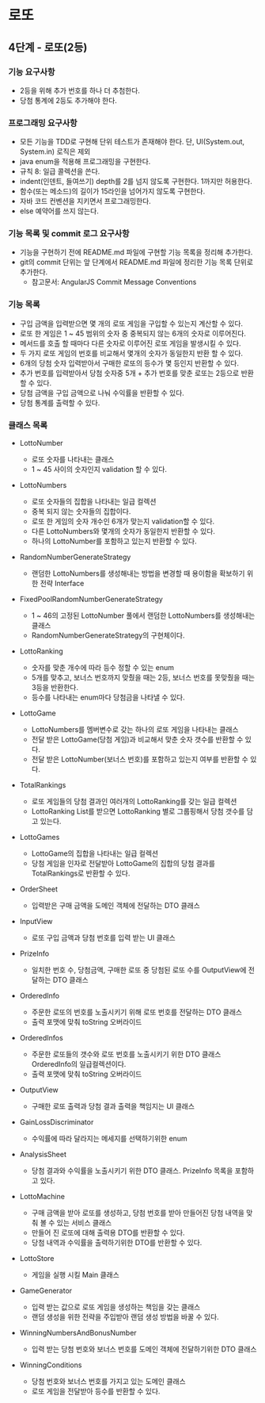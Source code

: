 # 로또
## 4단계 - 로또(2등)

### 기능 요구사항
* 2등을 위해 추가 번호를 하나 더 추첨한다.
* 당첨 통계에 2등도 추가해야 한다.

### 프로그래밍 요구사항
* 모든 기능을 TDD로 구현해 단위 테스트가 존재해야 한다. 단, UI(System.out, System.in) 로직은 제외
* java enum을 적용해 프로그래밍을 구현한다.
* 규칙 8: 일급 콜렉션을 쓴다.
* indent(인덴트, 들여쓰기) depth를 2를 넘지 않도록 구현한다. 1까지만 허용한다.
* 함수(또는 메소드)의 길이가 15라인을 넘어가지 않도록 구현한다.
* 자바 코드 컨벤션을 지키면서 프로그래밍한다.
* else 예약어를 쓰지 않는다.

### 기능 목록 및 commit 로그 요구사항
* 기능을 구현하기 전에 README.md 파일에 구현할 기능 목록을 정리해 추가한다.
* git의 commit 단위는 앞 단계에서 README.md 파일에 정리한 기능 목록 단위로 추가한다.
    * 참고문서: AngularJS Commit Message Conventions
    
### 기능 목록
* 구입 금액을 입력받으면 몇 개의 로또 게임을 구입할 수 있는지 계산할 수 있다.
* 로또 한 게임은 1 ~ 45 범위의 숫자 중 중복되지 않는 6개의 숫자로 이루어진다.
* 메서드를 호출 할 때마다 다른 숫자로 이루어진 로또 게임을 발생시킬 수 있다.
* 두 가지 로또 게임의 번호를 비교해서 몇개의 숫자가 동일한지 반환 할 수 있다.
* 6개의 당첨 숫자 입력받아서 구매한 로또의 등수가 몇 등인지 반환할 수 있다.
* 추가 번호를 입력받아서 당첨 숫자중 5개 + 추가 번호를 맞춘 로또는 2등으로 반환할 수 있다.
* 당첨 금액을 구입 금액으로 나눠 수익률을 반환할 수 있다.
* 당첨 통계를 출력할 수 있다.

### 클래스 목록
* LottoNumber
  * 로또 숫자를 나타내는 클래스
  * 1 ~ 45 사이의 숫자인지 validation 할 수 있다.
* LottoNumbers
  * 로또 숫자들의 집합을 나타내는 일급 컬렉션
  * 중복 되지 않는 숫자들의 집합이다.
  * 로또 한 게임의 숫자 개수인 6개가 맞는지 validation할 수 있다.
  * 다른 LottoNumbers와 몇개의 숫자가 동일한지 반환할 수 있다.
  * 하나의 LottoNumber를 포함하고 있는지 반환할 수 있다.

* RandomNumberGenerateStrategy
  * 랜덤한 LottoNumbers를 생성해내는 방법을 변경할 때 용이함을 확보하기 위한 전략 Interface
  
* FixedPoolRandomNumberGenerateStrategy
  * 1 ~ 46의 고정된 LottoNumber 풀에서 랜덤한 LottoNumbers를 생성해내는 클래스
  * RandomNumberGenerateStrategy의 구현체이다.

* LottoRanking
  * 숫자를 맞춘 개수에 따라 등수 정할 수 있는 enum
  * 5개를 맞추고, 보너스 번호까지 맞췄을 때는 2등, 보너스 번호를 못맞췄을 때는 3등을 반환한다.
  * 등수를 나타내는 enum마다 당첨금을 나타낼 수 있다.
  
* LottoGame
  * LottoNumbers를 멤버변수로 갖는 하나의 로또 게임을 나타내는 클래스
  * 전달 받은 LottoGame(당첨 게임)과 비교해서 맞춘 숫자 갯수를 반환할 수 있다.
  * 전달 받은 LottoNumber(보너스 번호)를 포함하고 있는지 여부를 반환할 수 있다.
  
* TotalRankings
  * 로또 게임들의 당첨 결과인 여러개의 LottoRanking를 갖는 일급 컬렉션
  * LottoRanking List를 받으면 LottoRanking 별로 그룹핑해서 당첨 갯수를 담고 있는다.

* LottoGames
  * LottoGame의 집합을 나타내는 일급 컬렉션
  * 당첨 게임을 인자로 전달받아 LottoGame의 집합의 당첨 결과를 TotalRankings로 반환할 수 있다.
  
* OrderSheet
  * 입력받은 구매 금액을 도메인 객체에 전달하는 DTO 클래스

* InputView
  * 로또 구입 금액과 당첨 번호를 입력 받는 UI 클래스
  
* PrizeInfo
  * 일치한 번호 수, 당첨금액, 구매한 로또 중 당첨된 로또 수를 OutputView에 전달하는 DTO 클래스 
  
* OrderedInfo
  * 주문한 로또의 번호를 노출시키기 위해 로또 번호를 전달하는 DTO 클래스
  * 출력 포맷에 맞춰 toString 오버라이드

* OrderedInfos
  * 주문한 로또들의 갯수와 로또 번호를 노출시키기 위한 DTO 클래스 OrderedInfo의 일급컬렉션이다.
  * 출력 포맷에 맞춰 toString 오버라이드

* OutputView
  * 구매한 로또 출력과 당첨 결과 출력을 책임지는 UI 클래스

* GainLossDiscriminator
  * 수익률에 따라 달라지는 메세지를 선택하기위한 enum 
  
* AnalysisSheet
  * 당첨 결과와 수익률을 노출시키기 위한 DTO 클래스. PrizeInfo 목록을 포함하고 있다.
  
* LottoMachine
  * 구매 금액을 받아 로또를 생성하고, 당첨 번호를 받아 만들어진 당첨 내역을 맞춰 볼 수 있는 서비스 클래스
  * 만들어 진 로또에 대해 출력용 DTO를 반환할 수 있다.
  * 당첨 내역과 수익률을 출력하기위한 DTO를 반환할 수 있다.
  
* LottoStore
  * 게임을 실행 시킬 Main 클래스

* GameGenerator
  * 입력 받는 값으로 로또 게임을 생성하는 책임을 갖는 클래스
  * 랜덤 생성을 위한 전략을 주입받아 랜덤 생성 방법을 바꿀 수 있다.
  
* WinningNumbersAndBonusNumber
  * 입력 받는 당첨 번호와 보너스 번호를 도메인 객체에 전달하기위한 DTO 클래스
  
* WinningConditions
  * 당첨 번호와 보너스 번호를 가지고 있는 도메인 클래스
  * 로또 게임을 전달받아 등수를 반환할 수 있다.
